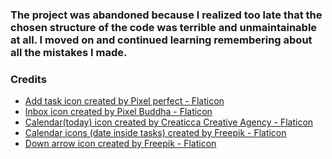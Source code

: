 ### The project was abandoned because I realized too late that the chosen structure of the code was terrible and unmaintainable at all. I moved on and continued learning remembering about all the mistakes I made.

### Credits
- <a href="https://www.flaticon.com/free-icons/add" title="add icons">Add task icon created by Pixel perfect - Flaticon</a>
- <a href="https://www.flaticon.com/free-icons/inbox" title="inbox icons">Inbox icon created by Pixel Buddha - Flaticon</a>
- <a href="https://www.flaticon.com/free-icons/calendar" title="calendar icons">Calendar(today) icon created by Creaticca Creative Agency - Flaticon</a>
- <a href="https://www.flaticon.com/free-icons/calendar" title="calendar icons">Calendar icons (date inside tasks) created by Freepik - Flaticon</a>
- <a href="https://www.flaticon.com/free-icons/down-arrow" title="down arrow icons">Down arrow icon created by Freepik - Flaticon</a>
